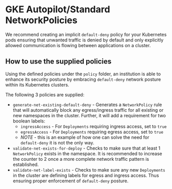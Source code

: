 # GKE Autopilot/Standard NetworkPolicies

We recommend creating an implicit `default-deny` policy for your Kubernetes pods
ensuring that unwanted traffic is denied by default and only explicitly allowed
communication is flowing between applications on a cluster.

## How to use the supplied policies

Using the defined policies under the `policy` folder, an institution is able to
enhance its security posture by embracing `default-deny` network posture within its
Kubernetes clusters.

The following 3 policies are supplied:
- `generate-net-existing-default-deny` - Generates a `NetworkPolicy` rule that
  will automatically block any egress/ingress traffic for all existing or new
  namespaces in the cluster. Further, it will add a requirement for two boolean
  labels:
  - `ingressAccess` - For `Deployments` requiring ingress access, set to `true`
  - `egressAccess` - For  `Deployments` requiring egress access, set to `true`
  - *NOTE* - this is an example of how one can solve the need for `default-deny`
    it is not the only way.
- `validate-net-exists-for-deploy` - Checks to make sure that at least 1
  `NetworkPolicy` exists in the namespace. It is recommended to increase the
  counter to 2 once a more complete network traffic pattern is established.
- `validate-net-label-exists` - Checks to make sure any new `Deployments` in the
  cluster are defining labels for egress and ingress access. Thus ensuring
  proper enforcement of `default-deny` posture.
